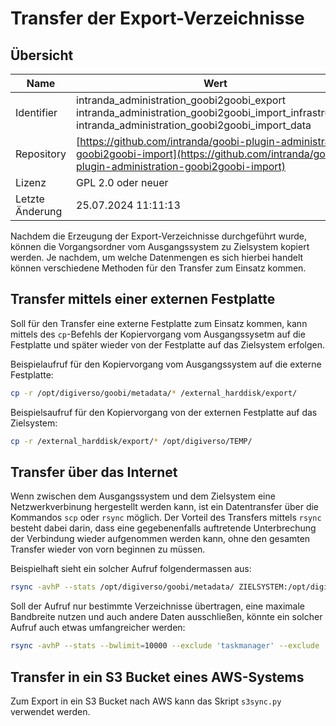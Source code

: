 # Transfer der Export-Verzeichnisse

## Übersicht

Name                     | Wert
-------------------------|-----------
Identifier               | intranda_administration_goobi2goobi_export intranda_administration_goobi2goobi_import_infrastructure intranda_administration_goobi2goobi_import_data
Repository               | [https://github.com/intranda/goobi-plugin-administration-goobi2goobi-import](https://github.com/intranda/goobi-plugin-administration-goobi2goobi-import)
Lizenz              | GPL 2.0 oder neuer 
Letzte Änderung    | 25.07.2024 11:11:13


Nachdem die Erzeugung der Export-Verzeichnisse durchgeführt wurde, können die Vorgangsordner vom Ausgangssystem zu Zielsystem kopiert werden. Je nachdem, um welche Datenmengen es sich hierbei handelt können verschiedene Methoden für den Transfer zum Einsatz kommen.

## Transfer mittels einer externen Festplatte

Soll für den Transfer eine externe Festplatte zum Einsatz kommen, kann mittels des `cp`-Befehls der Kopiervorgang vom Ausgangssysetm auf die Festplatte und später wieder von der Festplatte auf das Zielsystem erfolgen.

Beispielaufruf für den Kopiervorgang vom Ausgangssystem auf die externe Festplatte:

```bash
cp -r /opt/digiverso/goobi/metadata/* /external_harddisk/export/
```

Beispielsaufruf für den Kopiervorgang von der externen Festplatte auf das Zielsystem:

```bash
cp -r /external_harddisk/export/* /opt/digiverso/TEMP/
```

## Transfer über das Internet

Wenn zwischen dem Ausgangssystem und dem Zielsystem eine Netzwerkverbinung hergestellt werden kann, ist ein Datentransfer über die Kommandos `scp` oder `rsync` möglich. Der Vorteil des Transfers mittels `rsync` besteht dabei darin, dass eine gegebenenfalls auftretende Unterbrechung der Verbindung wieder aufgenommen werden kann, ohne den gesamten Transfer wieder von vorn beginnen zu müssen.

Beispielhaft sieht ein solcher Aufruf folgendermassen aus:

```bash
rsync -avhP --stats /opt/digiverso/goobi/metadata/ ZIELSYSTEM:/opt/digiverso/TEMP/
```

Soll der Aufruf nur bestimmte Verzeichnisse übertragen, eine maximale Bandbreite nutzen und auch andere Daten ausschließen, könnte ein solcher Aufruf auch etwas umfangreicher werden:

```bash
rsync -avhP --stats --bwlimit=10000 --exclude 'taskmanager' --exclude '*.xml.*' /opt/digiverso/goobi/metadata/{1,2,3,4,5,6,7,8,9,10} ZIELSYSTEM:/opt/digiverso/TEMP/
```

## Transfer in ein S3 Bucket eines AWS-Systems

Zum Export in ein S3 Bucket nach AWS kann das Skript `s3sync.py` verwendet werden.